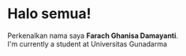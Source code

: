 # Halo semua! 
Perkenalkan nama saya **Farach Ghanisa Damayanti**.\
I'm currently a student at Universitas Gunadarma
